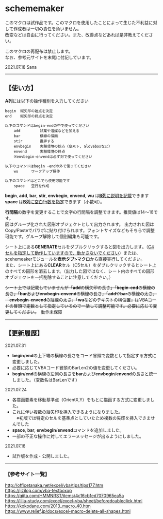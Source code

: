 # schememaker

このマクロは試作品です。このマクロを使用したことによって生じた不利益に対して作成者は一切の責任を負いません。  
改変などは自由に行ってください。また、改善点などあれば是非教えてください。

このマクロの再配布は禁止します。  
なお、参考元サイトを末尾に付記しています。

2021.07.18 Sana

***

## 【使い方】

**A列**には以下の操作種別を入力してください
  
    begin  縦矢印の始点を決定  
    end    縦矢印の終点を決定

    以下のコマンドはbegin-endの中で使ってください  
        add         試薬や溶媒などを加える
        bar         横線の描画
        stir        攪拌する
        envbegin    実験環境の始点（窒素下, Gloveboxなど）
        envend      実験環境の終点
        ※envbegin-envendは必ず対で使ってください

    以下のコマンドはbegin -endの外で使ってください
        wu      ワークアップ操作
    
    以下のコマンドはどこでも使用可能です
        space   空行を作成

**begin**, **add**, **bar**, **stir**, **envbegin**, **envend**, **wu** は<u>**B列**に説明を記載</u>できます  
**space** は<u>**B列**に空白行数を指定</u>できます（小数可）。

**行間隔**の数字を変更することで文字の行間隔を調整できます。推奨値は14～16です。  
図はグループ化された図形オブジェクトとして出力されます。
出力された図はCopy/Pasteでパワポに貼り付けられます。フォントサイズなどもそちらで調整可能です。グループ解除して個別編集も可能です。  

シート上にある**GENERATE**セルをダブルクリックすると図を出力します。（<u>C4セルを指定して動作していますので、動かさないでください</u>）または、scehemeakerモジュールを**表示タブ>マクロ**から直接実行してください。  
また、シート上にある**CLEAR**セル（C5セル）をダブルクリックするとシート上のすべての図形を消去します。（出力した図ではなく、シート内のすべての図形オブジェクトを一括削除することに注意してください。）  

~~シート上では記載していませんが「**add**の横矢印の長さ」「**begin-end**の横線の長さ」「**bar**および**envbegin-envend**の横線の長さ」「**add**や**bar**の横線の太さ」「**envbegin**-**envend**の縦線の太さ」「**wu**などのテキストの横位置」はVBAコードの冒頭で定数として指定しているので一括して調整可能です。必要に応じて変更してください。~~　動作未保障

***

## 【更新履歴】

2021.07.31
* **begin**/**end**の上下端の横線の長さをコード冒頭で変数として指定する方式に変更しました。
* 必要に応じてVBAコード冒頭のBarLen2の値を変更してください。
* **begin**/**end**の横線の左側の長さを**bar**および**envbegin**/**envend**の長さと統一しました。（変数名はBarLenです）

2021.07.24
* 各描画要素を移動基準点（OrientX,Y）をもとに描画する方式に変更しました。  
* これに伴い複数の縦矢印を挿入できるようになりました。  
　※初版では特定のセルを基準点としていたため複数の矢印を挿入できませんでした  
* **space**, **bar**, **envbegin**/**envend**コマンドを追加しました。  
* 一部の不正な操作に対してエラーメッセージが出るようにしました。

2021.07.18
* 試作版を作成・公開しました｡

***
### 【参考サイト一覧】
http://officetanaka.net/excel/vba/tips/tips177.htm  
https://jizilog.com/vba-textboxop  
https://qiita.com/HMMNRST/items/4c16cb1ed7070965ea5a  
https://lilia-study.com/excel/excel-vba/sheet/beforedoubleclick.html  
https://kokodane.com/2013_macro_40.htm  
https://www.relief.jp/docs/excel-macro-delete-all-shapes.html

